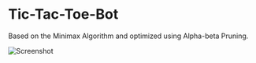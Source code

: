 # Tic-Tac-Toe-Bot

Based on the Minimax Algorithm and optimized using Alpha-beta Pruning. 

![Screenshot](https://i.imgur.com/Ub8E4vA.png)

